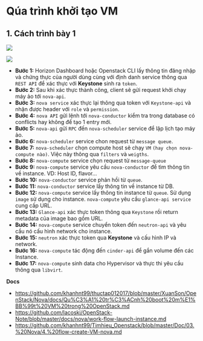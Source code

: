 # Qúa trình khởi tạo VM
## 1. Cách trình bày 1
![](https://github.com/khanhnt99/thuctap012017/raw/master/XuanSon/OpenStack/Nova/images/nova-quatrinhboot1.png)

![](https://github.com/khanhnt99/thuctap012017/raw/master/XuanSon/OpenStack/Nova/images/nova-quatrinhboot2.png)
- **Bước 1:** Horizon Dashboard hoặc Openstack CLI lấy thông tin đăng nhập và chứng thực của người dùng cùng với định danh service thông qua `REST API` để xác thực với **Keystone** sinh ra `token`.
- **Bước 2:** Sau khi xác thực thành công, client sẽ gửi request khởi chạy máy ảo tới `nova-api`.
- **Bước 3:** `nova service` xác thực lại thông qua token với `Keystone-api` và nhận được header với `role` và `permission`.
- **Bước 4:** `nova API` gửi lệnh tới `nova-conductor` kiểm tra trong database có conflicts hay không để tạo 1 entry mới.
- **Bước 5:** `nova-api` gửi `RPC` đến `nova-scheduler` service để lập lịch tạo máy ảo.
- **Bước 6:** `nova-scheduler` service chon request từ `message queue`.
- **Bước 7:** `nova-scheduler` chọn compute host sẽ chạy `VM` `(hay chọn nova-compute nào)`. Việc này thông qua `filters` và `weigths`.
- **Bước 8:** `nova-compute` service chọn request từ `message-queue`
- **Bước 9:** `nova-compute` service yêu cầu `nova-conductor` để tìm thông tin về instance. VD: Host ID, flavor...
- **Bước 10:** `nova-conductor` service phản hồi từ `queue`.
- **Bước 11:** `nova-conductor` service lấy thông tin về instance từ DB.
- **Bước 12:** `nova-compute` service lấy thông tin instance từ `queue`. Sử dụng `image` sử dụng cho instance. `nova-compute` yêu cầu `glance-api service` cung cấp URL.
- **Bước 13:** `Glance-api` xác thực token thông qua `Keystone` rồi return metadata của image bao gồm URL.
- **Bước 14:** `nova-compute` service chuyển token đến `neutron-api` và yêu cầu nó cấu hình network cho instance.
- **Bước 15:** `neutron` xác thực token qua **Keystone** và cấu hình IP và network.
- **Bước 16:** `nova-compute` tác động đến `cinder-api` để gắn volume đến các Instance.
- **Bước 17:** `nova-compute` sinh data cho Hypervisor và thực thi yêu cầu thông qua `libvirt`.

__Docs__
- https://github.com/khanhnt99/thuctap012017/blob/master/XuanSon/OpenStack/Nova/docs/Qu%C3%A1%20tr%C3%ACnh%20boot%20m%E1%BB%99t%20VM%20trong%20OpenStack.md
- https://github.com/lacoski/OpenStack-Note/blob/master/docs/nova/work-flow-launch-instance.md
- https://github.com/khanhnt99/Timhieu_Openstack/blob/master/Doc/03.%20Nova/4.%20flow-create-VM-nova.md